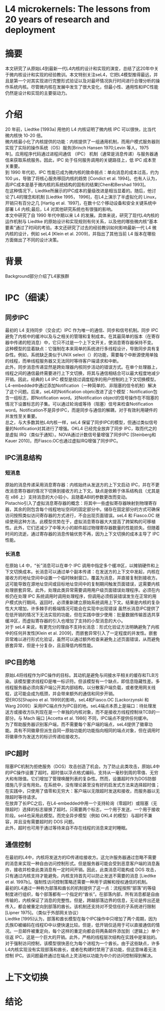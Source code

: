# L4 microkernels: The lessons from 20 years of research and deployment
# 摘要
本文研究了从原始L4到最新一代L4内核的设计和实现的演变，总结了这20年中关于微内核设计和实现的经验教训。本文特别关注seL4，它把L4模型推得最远，并且是第一个对其实现进行完整形式验证以及对最坏情况执行时间进行合理分析的操作系统内核。尽管微内核在发展中发生了很大变化，但最小性、通用性和IPC性能仍然是设计和实现的主要驱动力。   
# 介绍
20 年前，Liedtke [1993a] 用他的 L4 内核证明了微内核 IPC 可以很快，比当代微内核快 10-20 倍。  
微内核最小化了内核提供的功能：内核提供了一组通用机制，而用户模式服务器则实现了实际的操作系统（OS）服务[Brinch Hansen 1970;Levin 等人，1975 年]。应用程序代码通过进程间通信 （IPC） 机制（通常是消息传递）与服务器通信来获取系统服务。因此，IPC 处于任何服务调用的关键路径上，低 IPC 成本至关重要。  
到 1990 年代初，IPC 性能已成为微内核的致命弱点：单向消息的成本过高，约为 100 μs，导致了将核心服务移回内核的趋势 [Condict et al. 1994]。也有人认为，高IPC成本是基于微内核的系统结构的固有的结果[Chen和Bershad 1993]。  
在这种情况下，Liedtke所展示的IPC成本的量级改进是相当显着的。随后，他讨论了L4的理念和机制 [Liedtke 1995， 1996]，在L4上演示了半虚拟化的 Linux，开销只有百分之几 [Hartig et al. ̈ 1997]，在数十亿个移动设备和安全关键系统中部署 L4 内核;最后，L4 对其他研究系统也有很强的影响。  
本文中研究了自 1990 年代中期以来 L4 的发展。具体来说，研究了现代L4内核的运作机制与 Liedtke 的原始设计和实现规则有何关系，以及他的哪些微内核“基本要素”通过了时间的考验。本文还研究了过去的经验教训如何影响最新一代 L4 微内核的设计，例如 seL4 [Klein et al. 2009]，并指出了其他当前 L4 版本在哪些方面做出了不同的设计决策。

# 背景
Background部分介绍了L4家族群  
# IPC（细读）
## 同步IPC 
最初的 L4 支持同步（交会式）IPC 作为唯一的通信、同步和信号机制。同步 IPC 避免了内核中的缓冲以及与之相关的管理和复制成本。在其最简单的版本（在寄存器中传递的短消息）中，它只不过是一个上下文开关，使消息寄存器保持不变。  
这种模型的显着缺点：它强制在本来简单的系统进行多线程设计，导致同步具有复杂性。例如，系统缺乏类似于UNIX select（）的功能，需要每个中断源使用单独的线程，而单线程服务器又无法同时等待客户端请求和中断。  
此外，同步消息传递显然是跨处理器内核同步活动的错误方式。在单个处理器上，线程之间的通信最终需要进行上下文切换，将其与通信相结合可以最大程度地减少开销。因此，经典的 L4 IPC 模型是绕过调度程序的用户控制的上下文切换模型。  
L4-embedded中通过添加Notification（一种简单的、非阻塞的信令机制）解决了这个问题。后来，seL4的Notification objetc改进了这个模型：Notification包含一组标志，即Notification word。对Notification object的信号操作在不阻塞的情况下设置标志的子集。可以通过轮询或等待（阻塞）信号来检查Notification word。Notification不是异步IPC，而是同步与通信的解耦，对于有效利用硬件的并发性至关重要。  
总之，与大多数其他L4内核一样，seL4 保留了同步IPC的模型，但通过类似信号量的Notification对其进行了增强。OKL4 已经完全放弃了同步 IPC，取而代之的是虚拟 IRQ（类似于通知）。NOVA通过计数信号量增强了同步IPC [Steinberg和Kauer 2010]，而Fiasco.OC也通过虚拟IRQ增强了同步IPC。
## IPC消息结构
### 短消息
原始的消息传递采用消息寄存器：内核始终从发送方的上下文启动 IPC，并在不更改消息寄存器的情况下切换到接收方的上下文。缺点是依赖于体系结构且（尤其是在 x86 上）支持消息的大小较小，且随着ABI的参数更改而变动。  
Pistachio引入了虚拟消息寄存器的概念：将其中一些虚拟寄存器映射到物理寄存器，其余的则包含每个线程地址空间的固定部分中。储存在固定部分的方式可确保访问按照类似访问寄存器的方式进行，不会出现页面错误。seL4 和 Fiasco.OC 继续使用这种方法。此模型优势在于，虚拟消息寄存器大大提高了跨架构的可移植性。此外，它们还减少了中等大小的邮件超过物理寄存器数量的性能损失。但随着时间的流逝，通过寄存器的消息传输优势不再，因为上下文切换的成本主导了 IPC 性能。 
### 长消息 
在原始 L4 中，“长”消息可以在单个 IPC 调用中指定多个缓冲区，以摊销硬件和上下文切换成本。长消息可以通过单个副本传递：在发送方的上下文中发起，内核在接收方的地址空间中设置一个临时映射窗口，覆盖为消息，并直接复制到接收方。  
这可能导致在源地址空间或目标地址空间中的复制期间触发页面错误，这需要内核处理嵌套异常。此外，处理此类异常需要调用用户级页面错误处理程序。必须在内核仍在处理 IPC 系统调用时调用处理程序，但调用必须假装错误发生在正常的用户模式执行期间。返回时，必须重新建立原始系统调用上下文。结果是内核的复杂性大大增加，许多棘手的极端情况可能会在实现中出现错误
虽然长消息IPC提供了在低开销的情况下无法实现的功能，但在实践中很少使用：批量数据传输首选共享缓冲区，而虚拟寄存器的引入也增加了支持的小型消息的大小。  
对于 seL4 来说，有更充分的理由不支持长消息：形式化验证方法明确避免了内核中的任何并发性[Klein et al. 2009]，而嵌套异常引入了一定程度的并发性。嵌套异常难以进行形式化验证，虽然可以通过额外检查来避免上述页面错误，从而避免嵌套异常，但是十分复杂，且且降低内核性能。
## IPC目的地
原始L4将线程作为IPC操作的目标。其动机是避免与间接水平相关的缓存和TLB污染。该模型要求线程ID是唯一标识符。但该模型有一个缺点，即信息隐藏性差。多线程服务器必须向客户端公开其内部结构，以分散客户端负载，或者使用网关线程，这可能会成为瓶颈，并会带来额外的通信和同步开销。  
受EROS[Shapiro et al. 1999]的影响，seL4和Fiasco.OC [Lackorzynski 和 Warg 2009]）采用IPC端点作为IPC目的地。seL4端点本质上是端口：待处理发送方或接收方队列现在是一个单独的内核对象，而不是接收方线程控制块TCB的一部分。与 Mach 端口 [Accetta et al. 1986] 不同，IPC端点不提供任何缓冲。  
为了帮助服务器识别客户端，而不需要每个客户端的端点，seL4提供了徽章功能。具有不同徽章但派生自同一原始功能的功能指向相同的端点对象，但在调用时将徽章作为发送方的标识传递给接收方。
## IPC超时
阻塞IPC机制为拒绝服务（DOS）攻击创造了机会。为了防止此类攻击，原始L4中的IPC操作设置了超时。超时值以浮点格式编码，支持从一毫秒到周的零值、无穷大和有限值。它们增加了管理唤醒列表的复杂性。然而，设置超时作为DOS防御措施几乎没有用处。在系统中，没有理论甚至没有好的启发式方法来选择超时值；在实践中，只使用了值零和无穷大：客户端以无限超时发送和接收，而服务器以无限超时等待请求。  
在放弃了长IPC之后，在L4-embedded中用一个支持轮询（零超时）或阻塞（无限超时）选择的标志替换了超时。只需要两个标志，一个用于发送，一个用于接收阶段。sel4也采用此模型。而完全异步模型（例如 OKL4 的模型）与超时不兼容，并且没有需要超时的 DOS 问题。  
此外，超时也可用于通过等待来自不存在线程的消息来定时睡眠。  
## 通信控制
在最初的L4中，内核将发送方的ID传递给接收方。这允许服务器通过忽略不需要的消息来实现一种自由访问控制形式。但是服务器可能会受到恶意客户端的消息轰炸，接收并检查此类消息有一定时间开销。因此，此类消息可能构成 DOS 攻击，只有通过内核支持才能避免，内核支持首先可以防止发送不需要的消息 [Liedtke et al. 1997b]。强制性访问控制策略还需要一种用于调解和授权通信的机制。  
最初的L4通过一种称为部落和酋长的机制提供了这一点：流程按照“部落”的等级制度进行组织，每个部落都有一个指定的“酋长”。在部落内部，所有消息都是自由传输的，内核保证了消息的完整性。但是，跨越部落边界的信息，无论是传出还是传入，都会被重定向到部落的酋长。该机制还支持对不受信任的子系统进行限制 [Lipner 1975]。（类似于外部网关协议）  
Liedtke [1995]认为，部落和酋长模型在每个IPC操作中只增加了两个周期，因为氏族ID被编码在线程ID中以便快速比较。但是，低开销仅适用于可以直接通信的情况。一旦邮件被重定向，每个这样的重定向都会将两条邮件添加到（逻辑上）单个往返 IPC，这是一个巨大的开销。此外，严格的线程层次结构在实践中是笨拙的。对于强制访问控制，该模型很快恶化为每个进程为一个酋长。由于这些缺点，许多L4内核实现没有实现部落和酋长，或者在构建时禁用了该功能，但这意味着无法控制 IPC。该问题最终通过在端点上灵活地以功能为中介的访问控制得到解决。  
# 上下文切换

# 结论